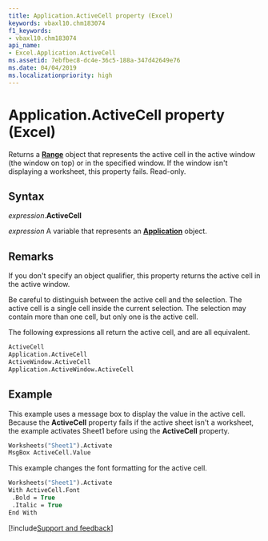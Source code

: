 ```yaml
---
title: Application.ActiveCell property (Excel)
keywords: vbaxl10.chm183074
f1_keywords:
- vbaxl10.chm183074
api_name:
- Excel.Application.ActiveCell
ms.assetid: 7ebfbec8-dc4e-36c5-188a-347d42649e76
ms.date: 04/04/2019
ms.localizationpriority: high
---
```



# Application.ActiveCell property (Excel)

Returns a **[Range](Excel.Range(object).md)** object that represents the active cell in the active window (the window on top) or in the specified window. If the window isn't displaying a worksheet, this property fails. Read-only.


## Syntax

_expression_.**ActiveCell**

_expression_ A variable that represents an **[Application](Excel.Application(object).md)** object.


## Remarks

If you don't specify an object qualifier, this property returns the active cell in the active window.

Be careful to distinguish between the active cell and the selection. The active cell is a single cell inside the current selection. The selection may contain more than one cell, but only one is the active cell.

The following expressions all return the active cell, and are all equivalent.

```vb
ActiveCell 
Application.ActiveCell 
ActiveWindow.ActiveCell 
Application.ActiveWindow.ActiveCell
```


## Example

This example uses a message box to display the value in the active cell. Because the **ActiveCell** property fails if the active sheet isn't a worksheet, the example activates Sheet1 before using the **ActiveCell** property.

```vb
Worksheets("Sheet1").Activate 
MsgBox ActiveCell.Value
```

This example changes the font formatting for the active cell.

```vb
Worksheets("Sheet1").Activate 
With ActiveCell.Font 
 .Bold = True 
 .Italic = True 
End With
```




[!include[Support and feedback](~/includes/feedback-boilerplate.md)]
